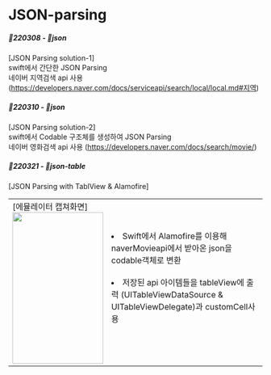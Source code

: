 # JSON-parsing

##### 📝220308 - 📁json
[JSON Parsing solution-1]<br>
swift에서 간단한 JSON Parsing<br>
네이버 지역검색 api 사용 (https://developers.naver.com/docs/serviceapi/search/local/local.md#지역)

##### 📝220310 - 📁json
[JSON Parsing solution-2]<br>
swift에서 Codable 구조체를 생성하여 JSON Parsing<br>
네이버 영화검색 api 사용 (https://developers.naver.com/docs/search/movie/)

##### 📝220321 - 📁json-table
[JSON Parsing with TablView & Alamofire]<br>
<table>
  <tr>
    <td>[에뮬레이터 캡쳐화면]<br>
      <img src="https://user-images.githubusercontent.com/100737771/159229165-6ab8d4b9-f30d-4522-b8d8-5480c39ebaf3.png" width="180" height="300"/></td>
    <td><li>Swift에서 Alamofire를 이용해 naverMovieapi에서 받아온 json을 codable객체로 변환</li><br>
      <li>저장된 api 아이템들을 tableView에 출력 (UITableViewDataSource & UITableViewDelegate)과 customCell사용</li> <br>
</td>
  </tr>
</table>
